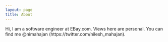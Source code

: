 ```yaml
---
layout: page
title: About
---
```


<p clakss="message">
  Hi, I am a software engineer at EBay.com. Views here are personal. You can find me @nimahajan (https://twitter.com/nilesh_mahajan).
</p>

